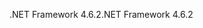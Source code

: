 <span data-ttu-id="acd07-101">.NET Framework 4.6.2</span><span class="sxs-lookup"><span data-stu-id="acd07-101">.NET Framework 4.6.2</span></span>